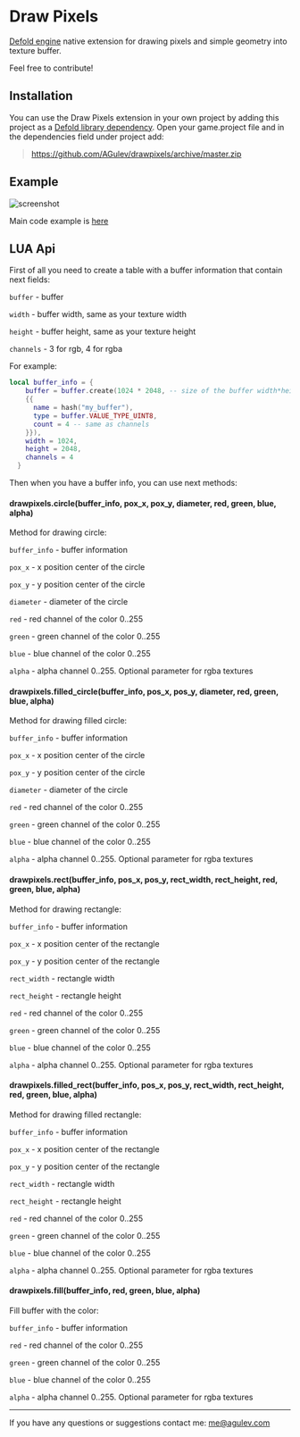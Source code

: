 # Draw Pixels

[Defold engine](http://www.defold.com) native extension for drawing pixels and simple geometry into texture buffer.

Feel free to contribute!

## Installation

You can use the Draw Pixels extension in your own project by adding this project as a [Defold library dependency](http://www.defold.com/manuals/libraries/).
Open your game.project file and in the dependencies field under project add:

>https://github.com/AGulev/drawpixels/archive/master.zip

## Example
![screenshot](https://user-images.githubusercontent.com/2209596/38735063-fd1bbbc6-3f27-11e8-9ea3-3b80475b777d.jpg)

Main code example is [here](https://github.com/AGulev/drawpixels/blob/master/example/canvas.script)

## LUA Api
First of all you need to create a table with a buffer information that contain next fields:

`buffer` - buffer

`width` - buffer width, same as your texture width

`height` - buffer height, same as your texture height

`channels` - 3 for rgb, 4 for rgba

For example:
```lua
local buffer_info = {
    buffer = buffer.create(1024 * 2048, -- size of the buffer width*height
    {{
      name = hash("my_buffer"),
      type = buffer.VALUE_TYPE_UINT8,
      count = 4 -- same as channels
    }}),
    width = 1024,
    height = 2048,
    channels = 4
  }
```
Then when you have a buffer info, you can use next methods:

#### drawpixels.circle(buffer_info, pox_x, pox_y, diameter, red, green, blue, alpha)
Method for drawing circle:

`buffer_info` - buffer information

`pox_x` - x position center of the circle

`pox_y` - y position center of the circle

`diameter` - diameter of the circle

`red` - red channel of the color 0..255

`green` - green channel of the color 0..255

`blue` - blue channel of the color 0..255

`alpha` - alpha channel 0..255. Optional parameter for rgba textures
#### drawpixels.filled_circle(buffer_info, pos_x, pos_y, diameter, red, green, blue, alpha)
Method for drawing filled circle:

`buffer_info` - buffer information

`pox_x` - x position center of the circle

`pox_y` - y position center of the circle

`diameter` - diameter of the circle

`red` - red channel of the color 0..255

`green` - green channel of the color 0..255

`blue` - blue channel of the color 0..255

`alpha` - alpha channel 0..255. Optional parameter for rgba textures
#### drawpixels.rect(buffer_info, pos_x, pos_y, rect_width, rect_height, red, green, blue, alpha)
Method for drawing rectangle:

`buffer_info` - buffer information

`pox_x` - x position center of the rectangle

`pox_y` - y position center of the rectangle

`rect_width` - rectangle width

`rect_height` - rectangle height

`red` - red channel of the color 0..255

`green` - green channel of the color 0..255

`blue` - blue channel of the color 0..255

`alpha` - alpha channel 0..255. Optional parameter for rgba textures
#### drawpixels.filled_rect(buffer_info, pos_x, pos_y, rect_width, rect_height, red, green, blue, alpha)
Method for drawing filled rectangle:

`buffer_info` - buffer information

`pox_x` - x position center of the rectangle

`pox_y` - y position center of the rectangle

`rect_width` - rectangle width

`rect_height` - rectangle height

`red` - red channel of the color 0..255

`green` - green channel of the color 0..255

`blue` - blue channel of the color 0..255

`alpha` - alpha channel 0..255. Optional parameter for rgba textures
#### drawpixels.fill(buffer_info, red, green, blue, alpha)
Fill buffer with the color:

`buffer_info` - buffer information

`red` - red channel of the color 0..255

`green` - green channel of the color 0..255

`blue` - blue channel of the color 0..255

`alpha` - alpha channel 0..255. Optional parameter for rgba textures

--------

If you have any questions or suggestions contact me: me@agulev.com
